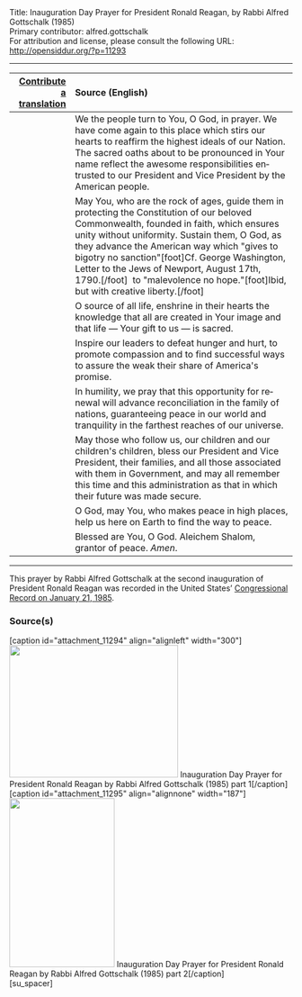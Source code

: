 <html>
<head></head>
<body>
Title: Inauguration Day Prayer for President Ronald Reagan, by Rabbi Alfred Gottschalk (1985)<br />
Primary contributor: alfred.gottschalk<br />
For attribution and license, please consult the following URL: <a href="http://opensiddur.org/?p=11293">http://opensiddur.org/?p=11293</a>
<p />
<hr />

<table style="margin-left: auto;margin-right: auto;" class="draggable">
<thead><tr><th id="x" style="text-align: right;"><a href="/contribute/upload/">Contribute a translation</a></th><th style="text-align: left;">Source (English)</th></tr></thead>
<tbody>
<tr><td style="vertical-align:top;">
<div class="liturgy" lang="he">

</span></div></td>
 
<td style="vertical-align:top;">
<div class="english" lang="en">
We the people turn to You, O God, in prayer. 
We have come again to this place which stirs our hearts 
to reaffirm the highest ideals of our Nation. 
The sacred oaths about to be pronounced in Your name 
reflect the awesome responsibilities entrusted 
to our President and Vice President 
by the American people. 
</div></td></tr>


<tr><td style="vertical-align:top;">
<div class="liturgy" lang="he">

</span></div></td>
 
<td style="vertical-align:top;">
<div class="english" lang="en">
May You, who are the rock of ages, 
guide them in protecting 
the Constitution of our beloved Commonwealth, 
founded in faith, 
which ensures unity without uniformity. 
Sustain them, O God, 
as they advance the American way 
which "gives to bigotry no sanction"[foot]Cf. George Washington, Letter to the Jews of Newport, August 17th, 1790.[/foot]&nbsp;
to "malevolence no hope."[foot]Ibid, but with creative liberty.[/foot]
</div></td></tr>


<tr><td style="vertical-align:top;">
<div class="liturgy" lang="he">

</span></div></td>
 
<td style="vertical-align:top;">
<div class="english" lang="en">
O source of all life, 
enshrine in their hearts the knowledge 
that all are created in Your image 
and that life — 
Your gift to us — 
is sacred.
</div></td></tr>


<tr><td style="vertical-align:top;">
<div class="liturgy" lang="he">

</span></div></td>
 
<td style="vertical-align:top;">
<div class="english" lang="en">
Inspire our leaders 
to defeat hunger and hurt, 
to promote compassion 
and to find successful ways 
to assure the weak their share of America's promise. 
</div></td></tr>


<tr><td style="vertical-align:top;">
<div class="liturgy" lang="he">

</span></div></td>
 
<td style="vertical-align:top;">
<div class="english" lang="en">
In humility, 
we pray that this opportunity for renewal 
will advance reconciliation in the family of nations, 
guaranteeing peace in our world and tranquility 
in the farthest reaches of our universe. 
</div></td></tr>


<tr><td style="vertical-align:top;">
<div class="liturgy" lang="he">

</span></div></td>
 
<td style="vertical-align:top;">
<div class="english" lang="en">
May those who follow us, 
our children and our children's children, 
bless our President and Vice President, 
their families, 
and all those associated with them in Government, 
and may all remember this time 
and this administration 
as that in which their future was made secure.
</div></td></tr>


<tr><td style="vertical-align:top;">
<div class="liturgy" lang="he">

</span></div></td>
 
<td style="vertical-align:top;">
<div class="english" lang="en">
O God, may You, who makes peace in high places, 
help us here on Earth to find the way to peace.
</div></td></tr>


<tr><td style="vertical-align:top;">
<div class="liturgy" lang="he">

</span></div></td>
 
<td style="vertical-align:top;">
<div class="english" lang="en">
Blessed are You, O God. 
Aleichem Shalom, grantor of peace. <em>Amen</em>.
</div></td></tr>
</tbody></table>

<hr />

This prayer by Rabbi Alfred Gottschalk at the second inauguration of President Ronald Reagan was recorded in the United States’ <a href="https://archive.org/stream/congressionalrec131aunit#page/n319/mode/2up">Congressional Record on January 21, 1985</a>.

<h3>Source(s)</h3>

<span style="float: right;">[caption id="attachment_11294" align="alignleft" width="300"]<a href="https://opensiddur.org/wp-content/uploads/2015/04/Inauguration-Day-Prayer-for-President-Ronald-Reagan-by-Rabbi-Alfred-Gottschalk-1985-1.png"><img src="https://opensiddur.org/wp-content/uploads/2015/04/Inauguration-Day-Prayer-for-President-Ronald-Reagan-by-Rabbi-Alfred-Gottschalk-1985-1-300x235.png" alt="" width="300" height="235" class="size-medium wp-image-11294" /></a> Inauguration Day Prayer for President Ronald Reagan by Rabbi Alfred Gottschalk (1985) part 1[/caption]</span> <span style="float: left;">[caption id="attachment_11295" align="alignnone" width="187"]<a href="https://opensiddur.org/wp-content/uploads/2015/04/Inauguration-Day-Prayer-for-President-Ronald-Reagan-by-Rabbi-Alfred-Gottschalk-1985-2.png"><img src="https://opensiddur.org/wp-content/uploads/2015/04/Inauguration-Day-Prayer-for-President-Ronald-Reagan-by-Rabbi-Alfred-Gottschalk-1985-2-187x300.png" alt="" width="187" height="300" class="size-medium wp-image-11295" /></a> Inauguration Day Prayer for President Ronald Reagan by Rabbi Alfred Gottschalk (1985) part 2[/caption]</span>[su_spacer]
</body>
</html>
